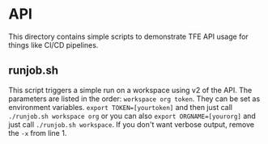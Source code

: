 # API
This directory contains simple scripts to demonstrate TFE API usage for things like CI/CD pipelines.

## runjob.sh
This script triggers a simple run on a workspace using v2 of the API.  The parameters are listed in the order: `workspace org token`.  They can be set as environment variables.  `export TOKEN=[yourtoken]` and then just call `./runjob.sh workspace org` or you can also `export ORGNAME=[yourorg]` and just call `./runjob.sh workspace`.  If you don't want verbose output, remove the `-x` from line 1.
